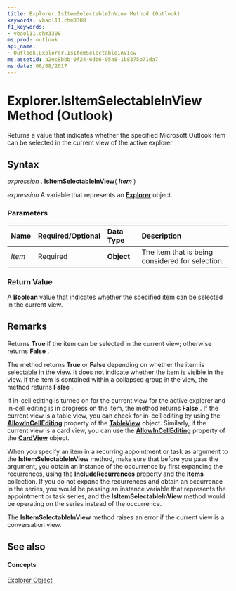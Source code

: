 ```yaml
---
title: Explorer.IsItemSelectableInView Method (Outlook)
keywords: vbaol11.chm3308
f1_keywords:
- vbaol11.chm3308
ms.prod: outlook
api_name:
- Outlook.Explorer.IsItemSelectableInView
ms.assetid: a2ec8bbb-0f24-6db6-05a8-1b8375b71da7
ms.date: 06/08/2017
---
```



# Explorer.IsItemSelectableInView Method (Outlook)

Returns a value that indicates whether the specified Microsoft Outlook item can be selected in the current view of the active explorer.


## Syntax

 _expression_ . **IsItemSelectableInView**( **_Item_** )

 _expression_ A variable that represents an **[Explorer](explorer-object-outlook.md)** object.


### Parameters



|**Name**|**Required/Optional**|**Data Type**|**Description**|
|:-----|:-----|:-----|:-----|
| _Item_|Required| **Object**|The item that is being considered for selection.|

### Return Value

A  **Boolean** value that indicates whether the specified item can be selected in the current view.


## Remarks

Returns  **True** if the item can be selected in the current view; otherwise returns **False** .

 The method returns **True** or **False** depending on whether the item is selectable in the view. It does not indicate whether the item is visible in the view. If the item is contained within a collapsed group in the view, the method returns **False** .

If in-cell editing is turned on for the current view for the active explorer and in-cell editing is in progress on the item, the method returns  **False** . If the current view is a table view, you can check for in-cell editing by using the **[AllowInCellEditing](tableview-allowincellediting-property-outlook.md)** property of the **[TableView](tableview-object-outlook.md)** object. Similarly, if the current view is a card view, you can use the **[AllowInCellEditing](cardview-allowincellediting-property-outlook.md)** property of the **[CardView](cardview-object-outlook.md)** object.

When you specify an item in a recurring appointment or task as argument to the  **IsItemSelectableInView** method, make sure that before you pass the argument, you obtain an instance of the occurrence by first expanding the recurrences, using the **[IncludeRecurrences](items-includerecurrences-property-outlook.md)** property and the **[Items](items-object-outlook.md)** collection. If you do not expand the recurrences and obtain an occurrence in the series, you would be passing an instance variable that represents the appointment or task series, and the **IsItemSelectableInView** method would be operating on the series instead of the occurrence.

The  **IsItemSelectableInView** method raises an error if the current view is a conversation view.


## See also


#### Concepts


[Explorer Object](explorer-object-outlook.md)

